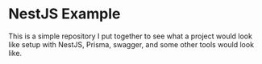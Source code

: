 # NestJS Example

This is a simple repository I put together to see what a project would look like setup with NestJS, Prisma, swagger, and some other tools would look like.
